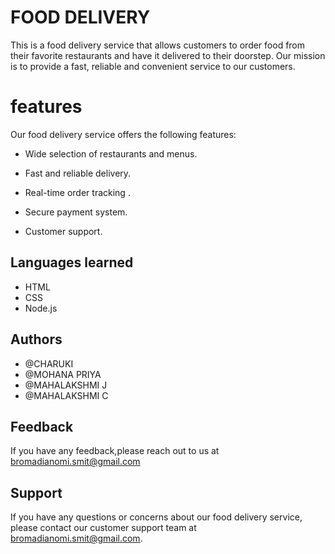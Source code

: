 # FOOD DELIVERY 

This is a food delivery service that allows customers to order food from their favorite restaurants and have it delivered to their doorstep. Our mission is to provide a fast, reliable and convenient service to our customers.
 

 # features 


 Our food delivery service offers the following features:

 - Wide selection of restaurants and menus.

 - Fast and reliable delivery.

 - Real-time order tracking .

 - Secure payment system.

 - Customer support.

 ## Languages learned

 - HTML
 - CSS
 - Node.js

## Authors

- @CHARUKI
- @MOHANA PRIYA
- @MAHALAKSHMI  J
- @MAHALAKSHMI C

## Feedback
 
 If you have any feedback,please reach out to us at bromadianomi.smit@gmail.com


## Support

 If you have any questions or concerns about our food delivery service, please contact our customer support team at bromadianomi.smit@gmail.com.


 
